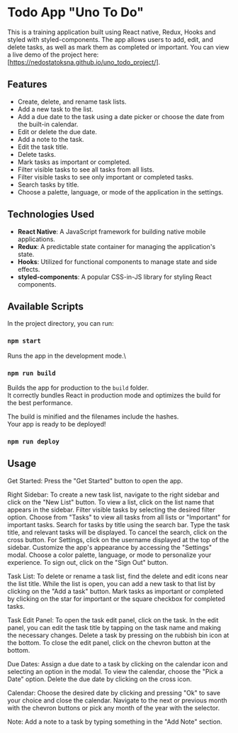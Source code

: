 # Todo App "Uno To Do" 

This is a training application built using React native, Redux, Hooks and styled with styled-components.
The app allows users to add, edit, and delete tasks, as well as mark them as completed or important.
You can view a live demo of the project here: [https://nedostatoksna.github.io/uno_todo_project/].

## Features

- Create, delete, and rename task lists.
- Add a new task to the list.
- Add a due date to the task using a date picker or choose the date from the built-in calendar.
- Edit or delete the due date.
- Add a note to the task.
- Edit the task title.
- Delete tasks.
- Mark tasks as important or completed.
- Filter visible tasks to see all tasks from all lists.
- Filter visible tasks to see only important or completed tasks.
- Search tasks by title.
- Choose a palette, language, or mode of the application in the settings.

## Technologies Used

- **React Native**: A JavaScript framework for building native mobile applications.
- **Redux**: A predictable state container for managing the application's state.
- **Hooks**: Utilized for functional components to manage state and side effects.
- **styled-components**: A popular CSS-in-JS library for styling React components.

## Available Scripts

In the project directory, you can run:

### `npm start`

Runs the app in the development mode.\

### `npm run build`

Builds the app for production to the `build` folder.\
It correctly bundles React in production mode and optimizes the build for the best performance.

The build is minified and the filenames include the hashes.\
Your app is ready to be deployed!

### `npm run deploy`

## Usage 

Get Started:
Press the "Get Started" button to open the app.

Right Sidebar:
To create a new task list, navigate to the right sidebar and click on the "New List" button.
To view a list, click on the list name that appears in the sidebar.
Filter visible tasks by selecting the desired filter option. Choose from "Tasks" to view all tasks from all lists or "Important" for important tasks.
Search for tasks by title using the search bar. Type the task title, and relevant tasks will be displayed.
To cancel the search, click on the cross button.
For Settings, click on the username displayed at the top of the sidebar.
Customize the app's appearance by accessing the "Settings" modal.
Choose a color palette, language, or mode to personalize your experience.
To sign out, click on the "Sign Out" button.

Task List:
To delete or rename a task list, find the delete and edit icons near the list title.
While the list is open, you can add a new task to that list by clicking on the "Add a task" button.
Mark tasks as important or completed by clicking on the star for important or the square checkbox for completed tasks.

Task Edit Panel:
To open the task edit panel, click on the task.
In the edit panel, you can edit the task title by tapping on the task name and making the necessary changes.
Delete a task by pressing on the rubbish bin icon at the bottom.
To close the edit panel, click on the chevron button at the bottom.

Due Dates:
Assign a due date to a task by clicking on the calendar icon and selecting an option in the modal. To view the calendar, choose the "Pick a Date" option.
Delete the due date by clicking on the cross icon.

Calendar:
Choose the desired date by clicking and pressing "Ok" to save your choice and close the calendar.
Navigate to the next or previous month with the chevron buttons or pick any month of the year with the selector.

Note:
Add a note to a task by typing something in the "Add Note" section.